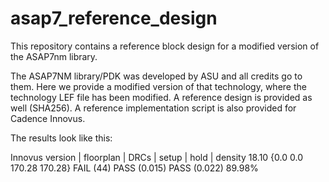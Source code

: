 # asap7_reference_design
This repository contains a reference block design for a modified version of the ASAP7nm library.



The ASAP7NM library/PDK was developed by ASU and all credits go to them. Here we provide a modified version of that technology, where the technology LEF file has been modified.
A reference design is provided as well (SHA256).
A reference implementation script is also provided for Cadence Innovus.

The results look like this:

Innovus version | floorplan | DRCs | setup | hold | density
18.10 
{0.0 0.0 170.28 170.28}
FAIL (44)
PASS (0.015)
PASS (0.022)
89.98%

